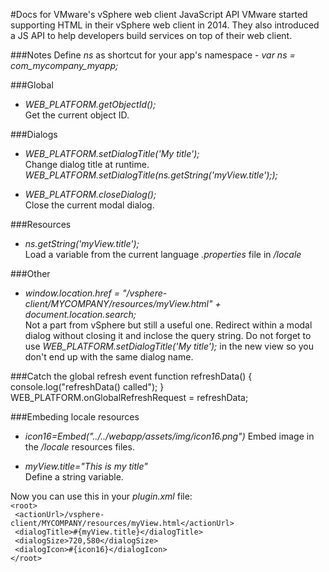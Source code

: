 #Docs for VMware's vSphere web client JavaScript API
VMware started supporting HTML in their vSphere web client in 2014. They also introduced a JS API to help developers build services on top of their web client.

###Notes
Define *ns* as shortcut for your app's namespace - *var ns = com_mycompany_myapp;*

###Global  
- *WEB_PLATFORM.getObjectId();*  
Get the current object ID. 

###Dialogs
- *WEB_PLATFORM.setDialogTitle('My title');*   
Change dialog title at runtime. *WEB_PLATFORM.setDialogTitle(ns.getString('myView.title'););*   

- *WEB_PLATFORM.closeDialog();*  
Close the current modal dialog.  

###Resources
- *ns.getString('myView.title');*   
Load a variable from the current language *.properties* file in */locale*   

###Other
- *window.location.href = "/vsphere-client/MYCOMPANY/resources/myView.html" + document.location.search;*  
Not a part from vSphere but still a useful one. Redirect within a modal dialog without closing it and inclose the query string. Do not forget to use *WEB_PLATFORM.setDialogTitle('My title');* in the new view so you don't end up with the same dialog name.

###Catch the global refresh event
function refreshData() {
 console.log("refreshData() called");
 }
 WEB_PLATFORM.onGlobalRefreshRequest = refreshData;
 
###Embeding locale resources
- *icon16=Embed("../../webapp/assets/img/icon16.png")*
Embed image in the */locale* resources files. 

- *myView.title="This is my title"*  
Define a string variable.  
  
Now you can use this in your *plugin.xml* file:  
``<root>``  
 `` <actionUrl>/vsphere-client/MYCOMPANY/resources/myView.html</actionUrl>``  
 `` <dialogTitle>#{myView.title}</dialogTitle>``  
 `` <dialogSize>720,580</dialogSize>``  
 `` <dialogIcon>#{icon16}</dialogIcon>``  
 ``</root>``  

